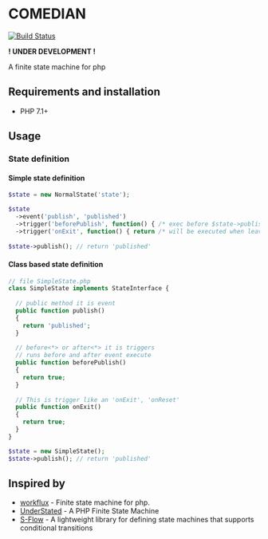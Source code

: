 # COMEDIAN 

[![Build Status](https://travis-ci.org/alvlapo/comedian.svg?branch=master)](https://travis-ci.org/alvlapo/comedian)

**! UNDER DEVELOPMENT !**

A finite state machine for php

## Requirements and installation

- PHP 7.1+

## Usage

### State definition

#### Simple state definition
```php
$state = new NormalState('state');

$state
  ->event('publish', 'published')
  ->trigger('beforePublish', function() { /* exec before $state->publish() run */ })
  ->trigger('onExit', function() { return /* will be executed when leaving this state */; });
  
$state->publish(); // return 'published'
```

#### Class based state definition

```php
// file SimpleState.php
class SimpleState implements StateInterface {
  
  // public method it is event
  public function publish()
  {
    return 'published';
  }
  
  // before<*> or after<*> it is triggers
  // runs before and after event execute
  public function beforePublish()
  {
    return true;
  }
  
  // This is trigger like an 'onExit', 'onReset'
  public function onExit()
  {
    return true;
  }
}

$state = new SimpleState();
$state->publish(); // return 'published'
```

## Inspired by

* [workflux](https://github.com/shrink0r/workflux) - Finite state machine for php.
* [UnderStated](https://github.com/Daveawb/UnderStated) - A PHP Finite State Machine
* [S-Flow](https://github.com/pwm/s-flow) - A lightweight library for defining state machines that supports conditional transitions 